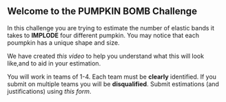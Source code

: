 ## Welcome to the PUMPKIN BOMB Challenge
In this challenge you are trying to estimate the number of elastic bands it takes to **IMPLODE** four different pumpkin. 
You may notice that each poumpkin has a unique shape and size. 

We have created *this video* to help you understand what this will look like,and to aid in your estimation. 

You will work in teams of 1-4. Each team must be **clearly** identified. If you submit on multiple teams you will be **disqualified**. Submit estimations (and justifications) using *this form*. 

